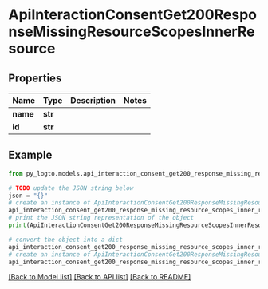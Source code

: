 # ApiInteractionConsentGet200ResponseMissingResourceScopesInnerResource


## Properties

Name | Type | Description | Notes
------------ | ------------- | ------------- | -------------
**name** | **str** |  | 
**id** | **str** |  | 

## Example

```python
from py_logto.models.api_interaction_consent_get200_response_missing_resource_scopes_inner_resource import ApiInteractionConsentGet200ResponseMissingResourceScopesInnerResource

# TODO update the JSON string below
json = "{}"
# create an instance of ApiInteractionConsentGet200ResponseMissingResourceScopesInnerResource from a JSON string
api_interaction_consent_get200_response_missing_resource_scopes_inner_resource_instance = ApiInteractionConsentGet200ResponseMissingResourceScopesInnerResource.from_json(json)
# print the JSON string representation of the object
print(ApiInteractionConsentGet200ResponseMissingResourceScopesInnerResource.to_json())

# convert the object into a dict
api_interaction_consent_get200_response_missing_resource_scopes_inner_resource_dict = api_interaction_consent_get200_response_missing_resource_scopes_inner_resource_instance.to_dict()
# create an instance of ApiInteractionConsentGet200ResponseMissingResourceScopesInnerResource from a dict
api_interaction_consent_get200_response_missing_resource_scopes_inner_resource_from_dict = ApiInteractionConsentGet200ResponseMissingResourceScopesInnerResource.from_dict(api_interaction_consent_get200_response_missing_resource_scopes_inner_resource_dict)
```
[[Back to Model list]](../README.md#documentation-for-models) [[Back to API list]](../README.md#documentation-for-api-endpoints) [[Back to README]](../README.md)


